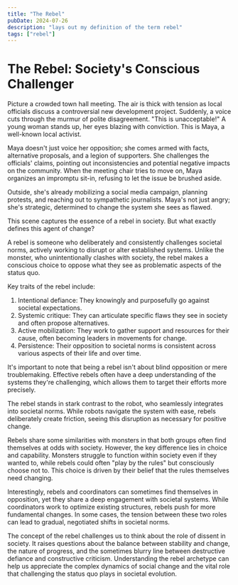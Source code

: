 ```yaml
---
title: "The Rebel"
pubDate: 2024-07-26
description: "lays out my definition of the term rebel"
tags: ["rebel"]
---
```


# The Rebel: Society's Conscious Challenger

Picture a crowded town hall meeting. The air is thick with tension as local officials discuss a controversial new development project. Suddenly, a voice cuts through the murmur of polite disagreement. "This is unacceptable!" A young woman stands up, her eyes blazing with conviction. This is Maya, a well-known local activist.

Maya doesn't just voice her opposition; she comes armed with facts, alternative proposals, and a legion of supporters. She challenges the officials' claims, pointing out inconsistencies and potential negative impacts on the community. When the meeting chair tries to move on, Maya organizes an impromptu sit-in, refusing to let the issue be brushed aside.

Outside, she's already mobilizing a social media campaign, planning protests, and reaching out to sympathetic journalists. Maya's not just angry; she's strategic, determined to change the system she sees as flawed.

This scene captures the essence of a rebel in society. But what exactly defines this agent of change?

A rebel is someone who deliberately and consistently challenges societal norms, actively working to disrupt or alter established systems. Unlike the monster, who unintentionally clashes with society, the rebel makes a conscious choice to oppose what they see as problematic aspects of the status quo.

Key traits of the rebel include:

1. Intentional defiance: They knowingly and purposefully go against societal expectations.
2. Systemic critique: They can articulate specific flaws they see in society and often propose alternatives.
3. Active mobilization: They work to gather support and resources for their cause, often becoming leaders in movements for change.
4. Persistence: Their opposition to societal norms is consistent across various aspects of their life and over time.

It's important to note that being a rebel isn't about blind opposition or mere troublemaking. Effective rebels often have a deep understanding of the systems they're challenging, which allows them to target their efforts more precisely.

The rebel stands in stark contrast to the robot, who seamlessly integrates into societal norms. While robots navigate the system with ease, rebels deliberately create friction, seeing this disruption as necessary for positive change.

Rebels share some similarities with monsters in that both groups often find themselves at odds with society. However, the key difference lies in choice and capability. Monsters struggle to function within society even if they wanted to, while rebels could often "play by the rules" but consciously choose not to. This choice is driven by their belief that the rules themselves need changing.

Interestingly, rebels and coordinators can sometimes find themselves in opposition, yet they share a deep engagement with societal systems. While coordinators work to optimize existing structures, rebels push for more fundamental changes. In some cases, the tension between these two roles can lead to gradual, negotiated shifts in societal norms.

The concept of the rebel challenges us to think about the role of dissent in society. It raises questions about the balance between stability and change, the nature of progress, and the sometimes blurry line between destructive defiance and constructive criticism. Understanding the rebel archetype can help us appreciate the complex dynamics of social change and the vital role that challenging the status quo plays in societal evolution.